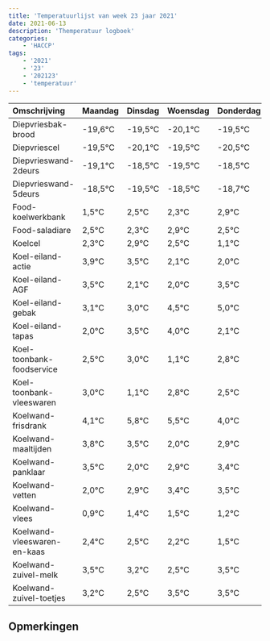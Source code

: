 ```yaml
---
title: 'Temperatuurlijst van week 23 jaar 2021'
date: 2021-06-13
description: 'Themperatuur logboek'
categories:
    - 'HACCP'
tags:
    - '2021'
    - '23'
    - '202123'
    - 'temperatuur'
---
```

|Omschrijving|Maandag|Dinsdag|Woensdag|Donderdag|Vrijdag|Zaterdag|Zondag|
|:---|:---|:---|:---|:---|:---|:---|:---|
|Diepvriesbak-brood|-19,6°C|-19,5°C|-20,1°C|-19,5°C|-20,5°C|-19,5°C|-19,7°C|
|Diepvriescel|-19,5°C|-20,1°C|-19,5°C|-20,5°C|-19,5°C|-19,7°C|-19,1°C|
|Diepvrieswand-2deurs|-19,1°C|-18,5°C|-19,5°C|-18,5°C|-18,7°C|-18,1°C|-18,5°C|
|Diepvrieswand-5deurs|-18,5°C|-19,5°C|-18,5°C|-18,7°C|-18,1°C|-18,5°C|-19,9°C|
|Food-koelwerkbank|1,5°C|2,5°C|2,3°C|2,9°C|2,5°C|1,1°C|1,0°C|
|Food-saladiare|2,5°C|2,3°C|2,9°C|2,5°C|1,1°C|1,0°C|2,5°C|
|Koelcel|2,3°C|2,9°C|2,5°C|1,1°C|1,0°C|2,5°C|3,0°C|
|Koel-eiland-actie|3,9°C|3,5°C|2,1°C|2,0°C|3,5°C|4,0°C|2,1°C|
|Koel-eiland-AGF|3,5°C|2,1°C|2,0°C|3,5°C|4,0°C|2,1°C|3,8°C|
|Koel-eiland-gebak|3,1°C|3,0°C|4,5°C|5,0°C|3,1°C|4,8°C|4,5°C|
|Koel-eiland-tapas|2,0°C|3,5°C|4,0°C|2,1°C|3,8°C|3,5°C|2,0°C|
|Koel-toonbank-foodservice|2,5°C|3,0°C|1,1°C|2,8°C|2,5°C|1,0°C|1,9°C|
|Koel-toonbank-vleeswaren|3,0°C|1,1°C|2,8°C|2,5°C|1,0°C|1,9°C|2,4°C|
|Koelwand-frisdrank|4,1°C|5,8°C|5,5°C|4,0°C|4,9°C|5,4°C|5,5°C|
|Koelwand-maaltijden|3,8°C|3,5°C|2,0°C|2,9°C|3,4°C|3,5°C|3,2°C|
|Koelwand-panklaar|3,5°C|2,0°C|2,9°C|3,4°C|3,5°C|3,2°C|2,5°C|
|Koelwand-vetten|2,0°C|2,9°C|3,4°C|3,5°C|3,2°C|2,5°C|3,5°C|
|Koelwand-vlees|0,9°C|1,4°C|1,5°C|1,2°C|0,5°C|1,5°C|1,5°C|
|Koelwand-vleeswaren-en-kaas|2,4°C|2,5°C|2,2°C|1,5°C|2,5°C|2,5°C|2,8°C|
|Koelwand-zuivel-melk|3,5°C|3,2°C|2,5°C|3,5°C|3,5°C|3,8°C|3,3°C|
|Koelwand-zuivel-toetjes|3,2°C|2,5°C|3,5°C|3,5°C|3,8°C|3,3°C|2,9°C|

## Opmerkingen


